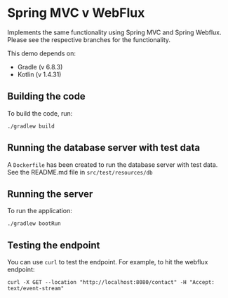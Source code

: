 # Spring MVC v WebFlux

Implements the same functionality using Spring MVC and Spring Webflux.
Please see the respective branches for the functionality.

This demo depends on:

- Gradle (v 6.8.3)
- Kotlin (v 1.4.31)

## Building the code

To build the code, run:

```shell
./gradlew build
```

## Running the database server with test data

A `Dockerfile` has been created to run the database server with test data.
See the README.md file in `src/test/resources/db`

## Running the server

To run the application:

```shell
./gradlew bootRun
```

## Testing the endpoint

You can use `curl` to test the endpoint. For example, to hit the webflux endpoint:

```shell
curl -X GET --location "http://localhost:8080/contact" -H "Accept: text/event-stream"
```
